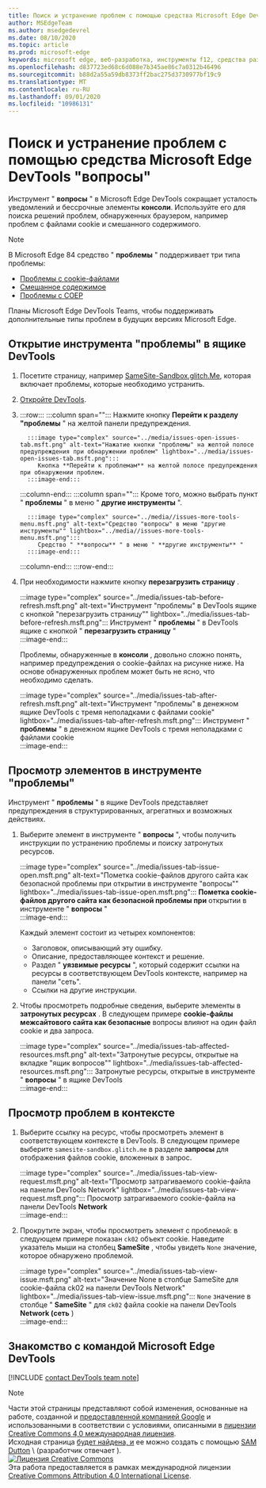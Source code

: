 ```yaml
---
title: Поиск и устранение проблем с помощью средства Microsoft Edge DevTools "вопросы"
author: MSEdgeTeam
ms.author: msedgedevrel
ms.date: 08/10/2020
ms.topic: article
ms.prod: microsoft-edge
keywords: microsoft edge, веб-разработка, инструменты f12, средства разработчика
ms.openlocfilehash: d837723ed68c6d088e7b345ae86c7a0312b46496
ms.sourcegitcommit: b88d2a55a59db8373ff2bac275d3730977bf19c9
ms.translationtype: MT
ms.contentlocale: ru-RU
ms.lasthandoff: 09/01/2020
ms.locfileid: "10986131"
---
```

<!-- Copyright Sam Dutton 

   Licensed under the Apache License, Version 2.0 (the "License");
   you may not use this file except in compliance with the License.
   You may obtain a copy of the License at

       https://www.apache.org/licenses/LICENSE-2.0

   Unless required by applicable law or agreed to in writing, software
   distributed under the License is distributed on an "AS IS" BASIS,
   WITHOUT WARRANTIES OR CONDITIONS OF ANY KIND, either express or implied.
   See the License for the specific language governing permissions and
   limitations under the License.  -->  

# Поиск и устранение проблем с помощью средства Microsoft Edge DevTools "вопросы"  

Инструмент " **вопросы** " в Microsoft Edge DevTools сокращает усталость уведомлений и бессрочные элементы **консоли**.  Используйте его для поиска решений проблем, обнаруженных браузером, например проблем с файлами cookie и смешанного содержимого.  

> [!NOTE]
> В Microsoft Edge 84 средство " **проблемы** " поддерживает три типа проблемы:  
> *   [Проблемы с cookie-файлами][MDNSameSiteCookies]  
> *   [Смешанное содержимое][MDNMixedContent]  
> *   [Проблемы с COEP][W3CCOEPSpec]
> 
> Планы Microsoft Edge DevTools Teams, чтобы поддерживать дополнительные типы проблем в будущих версиях Microsoft Edge.  

## Открытие инструмента "проблемы" в ящике DevTools  

1.  Посетите страницу, например [SameSite-Sandbox.glitch.Me][GlitchSamesiteSandbox], которая включает проблемы, которые необходимо устранить.  
1.  [Откройте DevTools][DevtoolsOpen].  
1.  :::row:::
       :::column span="":::
          Нажмите кнопку **Перейти к разделу "проблемы** " на желтой панели предупреждения.  
          
          :::image type="complex" source="../media/issues-open-issues-tab.msft.png" alt-text="Нажатие кнопки "проблемы" на желтой полосе предупреждения при обнаружении проблем" lightbox="../media/issues-open-issues-tab.msft.png":::
             Кнопка **Перейти к проблемам** на желтой полосе предупреждения при обнаружении проблем.  
          :::image-end:::  
       :::column-end:::
       :::column span="":::
          Кроме того, можно выбрать пункт " **проблемы** " в меню " **другие инструменты** ".  
          
          :::image type="complex" source="../media//issues-more-tools-menu.msft.png" alt-text="Средство "вопросы" в меню "другие инструменты"" lightbox="../media//issues-more-tools-menu.msft.png":::
             Средство " **вопросы** " в меню " **другие инструменты** "  
          :::image-end:::  
       :::column-end:::
    :::row-end:::
    
1.  При необходимости нажмите кнопку **перезагрузить страницу** .  
    
    :::image type="complex" source="../media/issues-tab-before-refresh.msft.png" alt-text="Инструмент "проблемы" в DevTools ящике с кнопкой "перезагрузить страницу"" lightbox="../media/issues-tab-before-refresh.msft.png":::
       Инструмент " **проблемы** " в DevTools ящике с кнопкой " **перезагрузить страницу** "  
    :::image-end:::  

    Проблемы, обнаруженные в **консоли** , довольно сложно понять, например предупреждения о cookie-файлах на рисунке ниже.  На основе обнаруженных проблем может быть не ясно, что необходимо сделать.  
    
    :::image type="complex" source="../media/issues-tab-after-refresh.msft.png" alt-text="Инструмент "проблемы" в денежном ящике DevTools с тремя неполадками с файлами cookie" lightbox="../media/issues-tab-after-refresh.msft.png":::
       Инструмент " **проблемы** " в денежном ящике DevTools с тремя неполадками с файлами cookie  
    :::image-end:::  
    
## Просмотр элементов в инструменте "проблемы"  

Инструмент " **проблемы** " в ящике DevTools представляет предупреждения в структурированных, агрегатных и возможных действиях.  

1.  Выберите элемент в инструменте " **вопросы** ", чтобы получить инструкции по устранению проблемы и поиску затронутых ресурсов.  
    
    :::image type="complex" source="../media/issues-tab-issue-open.msft.png" alt-text="Пометка cookie-файлов другого сайта как безопасной проблемы при открытии в инструменте "вопросы"" lightbox="../media/issues-tab-issue-open.msft.png":::
       **Пометка cookie-файлов другого сайта как безопасной проблемы при** открытии в инструменте " **вопросы** "  
    :::image-end:::  
    
    Каждый элемент состоит из четырех компонентов:  
    
    *   Заголовок, описывающий эту ошибку.  
    *   Описание, предоставляющее контекст и решение.  
    *   Раздел " **уязвимые ресурсы** ", который содержит ссылки на ресурсы в соответствующем DevTools контексте, например на панели "сеть".  
    *   Ссылки на другие инструкции.  
    
1.  Чтобы просмотреть подробные сведения, выберите элементы в **затронутых ресурсах** .  В следующем примере **cookie-файлы межсайтового сайта как безопасные** вопросы влияют на один файл cookie и два запроса.  
    
    :::image type="complex" source="../media/issues-tab-affected-resources.msft.png" alt-text="Затронутые ресурсы, открытые на вкладке "ящик вопросов"" lightbox="../media/issues-tab-affected-resources.msft.png":::
       Затронутые ресурсы, открытые в инструменте " **вопросы** " в ящике DevTools  
    :::image-end:::  
    
## Просмотр проблем в контексте  

1.  Выберите ссылку на ресурс, чтобы просмотреть элемент в соответствующем контексте в DevTools.  В следующем примере выберите `samesite-sandbox.glitch.me` в разделе **запросы** для отображения файлов cookie, вложенных в запрос.  
    
    :::image type="complex" source="../media/issues-tab-view-request.msft.png" alt-text="Просмотр затрагиваемого cookie-файла на панели DevTools Network" lightbox="../media/issues-tab-view-request.msft.png":::
       Просмотр затрагиваемого cookie-файла на панели DevTools **Network**  
    :::image-end:::  

1.  Прокрутите экран, чтобы просмотреть элемент с проблемой: в следующем примере показан `ck02` объект cookie.  Наведите указатель мыши на столбец **SameSite** , чтобы увидеть `None` значение, которое обнаружено проблемой.  
    
    :::image type="complex" source="../media/issues-tab-view-issue.msft.png" alt-text="Значение None в столбце SameSite для cookie-файла ck02 на панели DevTools Network" lightbox="../media/issues-tab-view-issue.msft.png":::
       `None` значение в столбце " **SameSite** " для `ck02` файла cookie на панели DevTools **Network (сеть** )  
    :::image-end:::  

## Знакомство с командой Microsoft Edge DevTools  

[!INCLUDE [contact DevTools team note](../includes/contact-devtools-team-note.md)]  

<!-- links -->  

[DevtoolsOpen]: ../open.md "Открыть Microsoft Edge DevTools | Документы Microsoft"  

[GlitchSamesiteSandbox]: https://samesite-sandbox.glitch.me "Проверка файлов cookie SameSite | Цепь"  

[MDNSameSiteCookies]: https://developer.mozilla.org/docs/Web/HTTP/Headers/Set-Cookie/SameSite "SameSite cookie-файлы | MDN"  
[MDNMixedContent]: https://developer.mozilla.org/docs/Web/Security/Mixed_content "Смешанное содержимое | MDN"  

[W3CCOEPSpec]: https://wicg.github.io/cross-origin-embedder-policy "Политика внедрения для разных источников | Группа сообщества веб-Incubator"  

> [!NOTE]
> Части этой страницы представляют собой изменения, основанные на работе, созданной и [предоставленной компанией Google][GoogleSitePolicies] и использованными в соответствии с условиями, описанными в [лицензии Creative Commons 4,0 международная лицензия][CCA4IL].  
> Исходная страница [будет найдена, и](https://developers.google.com/web/tools/chrome-devtools/issues/index) ее можно создать с помощью [SAM Dutton][SamDutton] \ (разработчик отвечает \).  
[![Лицензия Creative Commons][CCby4Image]][CCA4IL]  
Эта работа предоставляется в рамках международной лицензии [Creative Commons Attribution 4.0 International License][CCA4IL].  

[CCA4IL]: https://creativecommons.org/licenses/by/4.0  
[CCby4Image]: https://i.creativecommons.org/l/by/4.0/88x31.png  
[GoogleSitePolicies]: https://developers.google.com/terms/site-policies  
[KayceBasques]: https://developers.google.com/web/resources/contributors/kaycebasques  
[SamDutton]: https://developers.google.com/web/resources/contributors/samdutton  
